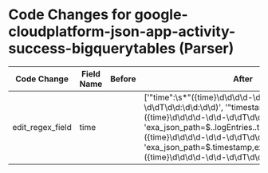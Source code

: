 # Code Changes for google-cloudplatform-json-app-activity-success-bigquerytables (Parser)

| Code Change | Field Name | Before | After |
|-------------|------------|--------|-------|
| edit_regex_field | time |  | ['"time":\s*"({time}\d\d\d\d-\d\d-\d\dT\d\d:\d\d:\d\d)', '"timestamp":\s*"({time}\d\d\d\d-\d\d-\d\dT\d\d:\d\d:\d\d)', 'exa_json_path=$..logEntries..timestamp,exa_regex=({time}\d\d\d\d-\d\d-\d\dT\d\d:\d\d:\d\d)', 'exa_json_path=$.timestamp,exa_regex=({time}\d\d\d\d-\d\d-\d\dT\d\d:\d\d:\d\d)'] |